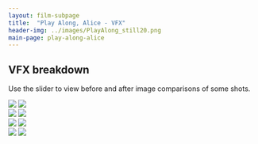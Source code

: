 ```yaml
---
layout: film-subpage
title:  "Play Along, Alice - VFX"
header-img: ../images/PlayAlong_still20.png
main-page: play-along-alice
---
```



## VFX breakdown
Use the slider to view before and after image comparisons of some shots.

<section>
<div class='twentytwenty-container'>
  <img src='../images/playAlongVFX_still1_before.jpeg'>
  <img src='../images/playAlongVFX_still1_after.jpeg'>
</div>
</section>
<section>
<div class='twentytwenty-container'>
  <img src='../images/playAlongVFX_still2_before.jpeg'>
  <img src='../images/playAlongVFX_still2_after.jpeg'>
</div>
</section>
<section>
<div class='twentytwenty-container'>
  <img src='../images/playAlongVFX_still3_before.jpeg'>
  <img src='../images/playAlongVFX_still3_after.jpeg'>
</div>
</section>
<section>
<div class='twentytwenty-container'>
  <img src='../images/playAlongVFX_still4_before.jpeg'>
  <img src='../images/playAlongVFX_still4_after.jpeg'>
</div>
</section>
